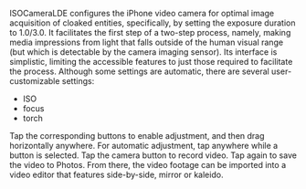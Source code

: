ISOCameraLDE configures the iPhone video camera for optimal image acquisition of cloaked entities, specifically, by setting the exposure duration to 1.0/3.0.
It facilitates the first step of a two-step process, namely, making media impressions from light that falls outside of the human visual range (but which is detectable by the camera imaging sensor).
Its interface is simplistic, limiting the accessible features to just those required to facilitate the process.
Although some settings are automatic, there are several user-customizable settings:
- ISO
- focus
- torch

Tap the corresponding buttons to enable adjustment, and then drag horizontally anywhere. For automatic adjustment, tap anywhere while a button is selected.
Tap the camera button to record video. Tap again to save the video to Photos.
From there, the video footage can be imported into a video editor that features side-by-side, mirror or kaleido.
